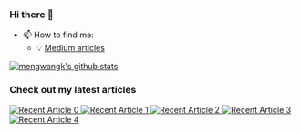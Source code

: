 ### Hi there 👋

<!--
**mengwangk/mengwangk** is a ✨ _special_ ✨ repository because its `README.md` (this file) appears on your GitHub profile.
-->

- 📫 How to find me: 
  - :bulb: [Medium articles](https://medium.com/@alpha2phi)

[![mengwangk's github stats](https://github-readme-stats.vercel.app/api?username=mengwangk&count_private=true&show_icons=true&theme=radical&hide_rank=false)](https://github.com/anuraghazra/github-readme-stats)


### Check out my latest articles
<a target="_blank" href="https://github-readme-medium-recent-article.vercel.app/medium/@alpha2phi/0"><img src="https://github-readme-medium-recent-article.vercel.app/medium/@alpha2phi/0" alt="Recent Article 0"> 
 <a target="_blank" href="https://github-readme-medium-recent-article.vercel.app/medium/@alpha2phi/1"><img src="https://github-readme-medium-recent-article.vercel.app/medium/@alpha2phi/1" alt="Recent Article 1">
 <a target="_blank" href="https://github-readme-medium-recent-article.vercel.app/medium/@alpha2phi/2"><img src="https://github-readme-medium-recent-article.vercel.app/medium/@alpha2phi/2" alt="Recent Article 2">
 <a target="_blank" href="https://github-readme-medium-recent-article.vercel.app/medium/@alpha2phi/3"><img src="https://github-readme-medium-recent-article.vercel.app/medium/@alpha2phi/3" alt="Recent Article 3">
  <a target="_blank" href="https://github-readme-medium-recent-article.vercel.app/medium/@alpha2phi/3"><img src="https://github-readme-medium-recent-article.vercel.app/medium/@alpha2phi/4" alt="Recent Article 4">
